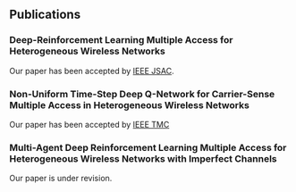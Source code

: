 ## Publications
### Deep-Reinforcement Learning Multiple Access for Heterogeneous Wireless Networks
Our paper has been accepted by [IEEE JSAC](https://ieeexplore.ieee.org/document/8665952).
### Non-Uniform Time-Step Deep Q-Network for Carrier-Sense Multiple Access in Heterogeneous Wireless Networks
Our paper has been accepted by [IEEE TMC](https://ieeexplore.ieee.org/abstract/document/9079169)
### Multi-Agent Deep Reinforcement Learning Multiple Access for Heterogeneous Wireless Networks with Imperfect Channels
Our paper is under revision. 

